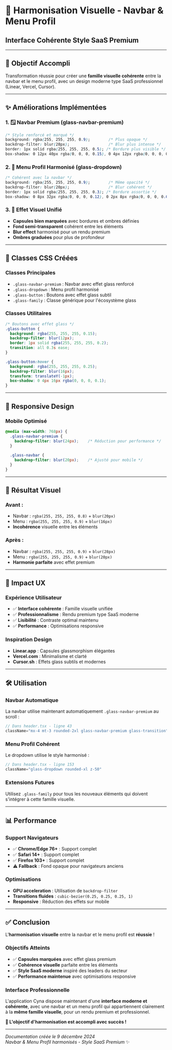 # 🎨 Harmonisation Visuelle - Navbar & Menu Profil
## Interface Cohérente Style SaaS Premium

---

## 🎯 **Objectif Accompli**

Transformation réussie pour créer une **famille visuelle cohérente** entre la navbar et le menu profil, avec un design moderne type SaaS professionnel (Linear, Vercel, Cursor).

---

## ✨ **Améliorations Implémentées**

### **1. 🪟 Navbar Premium (glass-navbar-premium)**
```css
/* Style renforcé et marqué */
background: rgba(255, 255, 255, 0.9);        /* Plus opaque */
backdrop-filter: blur(28px);                 /* Blur plus intense */
border: 1px solid rgba(255, 255, 255, 0.5); /* Bordure plus visible */
box-shadow: 0 12px 40px rgba(0, 0, 0, 0.15), 0 4px 12px rgba(0, 0, 0, 0.1);
```

### **2. 🔽 Menu Profil Harmonisé (glass-dropdown)**
```css
/* Cohérent avec la navbar */
background: rgba(255, 255, 255, 0.9);        /* Même opacité */
backdrop-filter: blur(20px);                 /* Blur cohérent */
border: 1px solid rgba(255, 255, 255, 0.3); /* Bordure assortie */
box-shadow: 0 8px 32px rgba(0, 0, 0, 0.12), 0 2px 8px rgba(0, 0, 0, 0.08);
```

### **3. 🎨 Effet Visuel Unifié**
- **Capsules bien marquées** avec bordures et ombres définies
- **Fond semi-transparent** cohérent entre les éléments
- **Blur effect** harmonisé pour un rendu premium
- **Ombres graduées** pour plus de profondeur

---

## 🔧 **Classes CSS Créées**

### **Classes Principales**
- `.glass-navbar-premium` : Navbar avec effet glass renforcé
- `.glass-dropdown` : Menu profil harmonisé
- `.glass-button` : Boutons avec effet glass subtil
- `.glass-family` : Classe générique pour l'écosystème glass

### **Classes Utilitaires**
```css
/* Boutons avec effet glass */
.glass-button {
  background: rgba(255, 255, 255, 0.15);
  backdrop-filter: blur(12px);
  border: 1px solid rgba(255, 255, 255, 0.2);
  transition: all 0.3s ease;
}

.glass-button:hover {
  background: rgba(255, 255, 255, 0.25);
  backdrop-filter: blur(16px);
  transform: translateY(-1px);
  box-shadow: 0 4px 16px rgba(0, 0, 0, 0.1);
}
```

---

## 📱 **Responsive Design**

### **Mobile Optimisé**
```css
@media (max-width: 768px) {
  .glass-navbar-premium {
    backdrop-filter: blur(24px);    /* Réduction pour performance */
  }
  
  .glass-navbar {
    backdrop-filter: blur(20px);    /* Ajusté pour mobile */
  }
}
```

---

## 🎨 **Résultat Visuel**

### **Avant :**
- Navbar : `rgba(255, 255, 255, 0.8)` + `blur(20px)`
- Menu : `rgba(255, 255, 255, 0.9)` + `blur(16px)`
- **Incohérence** visuelle entre les éléments

### **Après :**
- Navbar : `rgba(255, 255, 255, 0.9)` + `blur(28px)` 
- Menu : `rgba(255, 255, 255, 0.9)` + `blur(20px)`
- **Harmonie parfaite** avec effet premium

---

## 🚀 **Impact UX**

### **Expérience Utilisateur**
- ✅ **Interface cohérente** : Famille visuelle unifiée
- ✅ **Professionnalisme** : Rendu premium type SaaS moderne
- ✅ **Lisibilité** : Contraste optimal maintenu
- ✅ **Performance** : Optimisations responsive

### **Inspiration Design**
- **Linear.app** : Capsules glassmorphism élégantes
- **Vercel.com** : Minimalisme et clarté
- **Cursor.sh** : Effets glass subtils et modernes

---

## 🛠️ **Utilisation**

### **Navbar Automatique**
La navbar utilise maintenant automatiquement `.glass-navbar-premium` au scroll :

```typescript
// Dans header.tsx - ligne 43
className="mx-4 mt-3 rounded-2xl glass-navbar-premium glass-transition"
```

### **Menu Profil Cohérent**
Le dropdown utilise le style harmonisé :

```typescript
// Dans header.tsx - ligne 153
className="glass-dropdown rounded-xl z-50"
```

### **Extensions Futures**
Utilisez `.glass-family` pour tous les nouveaux éléments qui doivent s'intégrer à cette famille visuelle.

---

## 📊 **Performance**

### **Support Navigateurs**
- ✅ **Chrome/Edge 76+** : Support complet
- ✅ **Safari 14+** : Support complet
- ✅ **Firefox 103+** : Support complet
- ⚠️ **Fallback** : Fond opaque pour navigateurs anciens

### **Optimisations**
- **GPU acceleration** : Utilisation de `backdrop-filter`
- **Transitions fluides** : `cubic-bezier(0.25, 0.25, 0.25, 1)`
- **Responsive** : Réduction des effets sur mobile

---

## ✅ **Conclusion**

L'**harmonisation visuelle** entre la navbar et le menu profil est **réussie** ! 

### **Objectifs Atteints**
- ✅ **Capsules marquées** avec effet glass premium
- ✅ **Cohérence visuelle** parfaite entre les éléments
- ✅ **Style SaaS moderne** inspiré des leaders du secteur
- ✅ **Performance maintenue** avec optimisations responsive

### **Interface Professionnelle**
L'application Cyna dispose maintenant d'une **interface moderne et cohérente**, avec une navbar et un menu profil qui appartiennent clairement à la **même famille visuelle**, pour un rendu premium et professionnel.

**🎉 L'objectif d'harmonisation est accompli avec succès !**

---

*Documentation créée le 9 décembre 2024*  
*Navbar & Menu Profil harmonisés - Style SaaS Premium* ✨ 